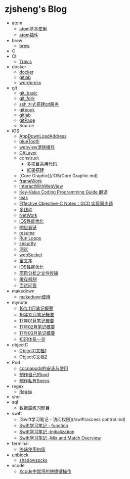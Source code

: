 # zjsheng's Blog

* atom
    * [atom基本使用](/atom/atom.md)
    * [atom插件](/atom/plugin.md)
* brew
    * [brew](/brew/brew.md)
* C
* CI
    * [Travis](/CI/Travis.md)
* docker
    * [docker](/docker/docker.md)
    * [gitlab](/docker/gitlab.md)
    * [wordpress](/docker/wordpress.md)
* git
    * [git_basic](/git/git_basic.md)
    * [git_fork](/git/git_fork.md)
    * [ssh 方式搭建git服务](/git/git_server.md)
    * [gitbook](/git/gitbook.md)
    * [gitlab](/git/gitlab.md)
    * [gitPage](/git/gitpages.md)
    * Source
* iOS
    * [AppDownLoadAddress](/iOS/AppDownLoadAddress.md)
    * [blueTooth](/iOS/blueTooth.md)
    * [webview清除缓存](/iOS/CacheOfWebView.md)
    * [CALayer](/iOS/CALayer.md)
    * construct
        * [多项目共用代码](/iOS/construct/multiProject.md)
        * [框架搭建](/iOS/construct/框架搭建.md)
    * [Core Graphic](/iOS/Core Graphic.md)
    * [frameWork](/iOS/frameWork.md)
    * [InteractWithWebView](/iOS/InteractWithWebView.md)
    * [Key-Value Coding Programming Guide 翻译](/iOS/KVC.md)
    * [leak](/iOS/leak.md)
    * [Effective Objective-C Notes：GCD 实现同步锁](/iOS/Lock.md)
    * [多线程](/iOS/Multithreading.md)
    * [NetWork](/iOS/NetWork.md)
    * [iOS性能优化](/iOS/optimize.md)
    * [响应者链](/iOS/Responder.md)
    * [resume](/iOS/Resume.md)
    * [Run Loops](/iOS/RunLoop.md)
    * [security](/iOS/security.md)
    * [测试](/iOS/UnitTest.md)
    * [webSocket](/iOS/WebSocket.md)
    * [富文本](/iOS/富文本.md)
    * [iOS性能优化](/iOS/性能优化.md)
    * [项目分析之文件传输](/iOS/文件传输.md)
    * [缓存机制](/iOS/缓存机制.md)
    * [面试问答](/iOS/面试问答.md)
* makedown
    * [makedown使用](/makedown/makedown.md)
* mynote
    * [16年11月笔记概要](/mynote/16年11月笔记概要.md)
    * [16年12月笔记概要](/mynote/16年12月笔记概要.md)
    * [17年01月笔记概要](/mynote/17年01月笔记概要.md)
    * [17年02月笔记概要](/mynote/17年02月笔记概要.md)
    * [17年03月笔记概要](/mynote/17年03月笔记概要.md)
    * [知识体系一览](/mynote/知识体系一览.md)
* objectC
    * [ObjectC文档1](/objectC/document1.md)
    * [ObjectC文档2](/objectC/document2.md)
* Pod
    * [cocoapods的安装与使用](/Pod/cocoaPods.md)
    * [制作自己的pod](/Pod/cocoaPods_trunk.md)
    * [制作私有Specs](/Pod/privateSpecs.md)
* regex
    * [Regex](/regex/Regex.md)
* shell
* sql
    * [数据库练习题目](/sql/数据库练习题目.md)
* swift
    * [Swift学习笔记 - 访问权限](/swift/access control.md)
    * [Swift学习笔记 - function](/swift/functions.md)
    * [Swift学习笔记 -Initialization](/swift/Initialization.md)
    * [Swift学习笔记 -Mix and Match Overview](/swift/MixAndMatchOverview.md)
* terminal
    * [终端使用初级](/terminal/terminal.md)
* unblock
    * [shadowsocks](/unblock/shadowSocks.md)
* xcode
    * [Xcode中常用的快捷键操作](/xcode/xcode.md)
